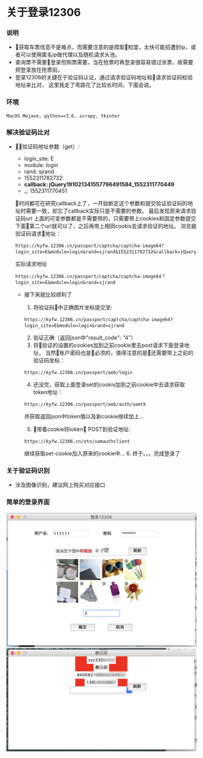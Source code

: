 # 关于登录12306

### 说明
- 获取车票信息不是难点，而需要注意的是爬取粒度，太快可能招遭封ip，或者可以使用匿名ip做代理以及随机请求头池。
- 查询票不需要登录但购票需要，当在抢票时再登录很容易错过余票，故需要把登录放在抢票前。
- 登录12306的关键在于验证码认证，通过请求验证码地址和请求验证码检验地址来比对，
这里我走了弯路花了比较长时间，下面会说。


### 环境
    MacOS Mojave, python==3.6, scrapy, tkinter

### 解决验证码比对
- 验证码地址参数（get）:
   - login_site: E
   - module: login
   - rand: sjrand
   - 1552311782732: 
   - **callback: jQuery191021341557796491584_1552311770449**
   - _: 1552311770451

    时间都花在研究callback上了，一开始断定这个参数和提交验证验证码的地址时需要一致，却忘了callback实际只是不需要的参数。
    最后发现原来请求验证码url
    上面的可变参数都是不需要带的，只需要带上cookies和固定参数提交下面第二个url就可以了，之后再带上相同cookis去请求验证的地址。
    浏览器验证码请求地址：
    ```
    https://kyfw.12306.cn/passport/captcha/captcha-image64?login_site=E&module=login&rand=sjrand&1552311782732&callback=jQuery191021341557796491584_1552311770449&_=1552311770451
    ```
    实际请求地址
    ```
    https://kyfw.12306.cn/passport/captcha/captcha-image64？login_site=E&module=login&rand=sjrand
    ```

    - 接下来就比较顺利了
       1. 将验证码中正确图片坐标提交至:
       ```
       https://kyfw.12306.cn/passport/captcha/captcha-image64?login_site=E&module=login&rand=sjrand
       ```
       2. 验证正确（返回json中"result_code": "4"）
       3. 将验证的设置的cookies加到之前cookie里去post请求下面登录地址，
       当然账户密码也是必须的，值得注意的是还需要带上之前的验证码坐标：
       ```
       https://kyfw.12306.cn/passport/web/login
       ```
       4. 还没完，获取上面登录set的cookis加到之前cookie中去请求获取token地址：
       ```
       https://kyfw.12306.cn/passport/web/auth/uamtk
       ```
       并获取返回json中token值以及新cookie继续加上...

       5. 带着cookie将token POST到验证地址:
       ```
       https://kyfw.12306.cn/otn/uamauthclient
       ```
       继续获取set-cookie加入原来的cookie中...
       6. 终于。。。完成登录了


### 关于验证码识别
- 涉及图像识别，建议网上购买对应接口
### 简单的登录界面
![avatar](https://github.com/DreamLay/Login12306/blob/master/imgs/login.png)
![avatar](https://github.com/DreamLay/Login12306/blob/master/imgs/after_login.png)